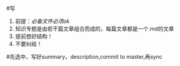 #写


1. 前提：*必备文件必须ok*
2. 知识专题是由若干篇文章组合而成的，每篇文章都是一个.md的文章
4. 提前想好结构！
5. 不要纠结！

#先选中，写好summary，description,commit to master,再sync